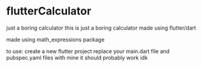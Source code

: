 # flutterCalculator
just a boring calculator
this is just a boring calculator made using flutter/dart

made using math_expressions package 

to use:
create a new flutter project
replace your main.dart file and pubspec.yaml files with mine
it should probably work idk
